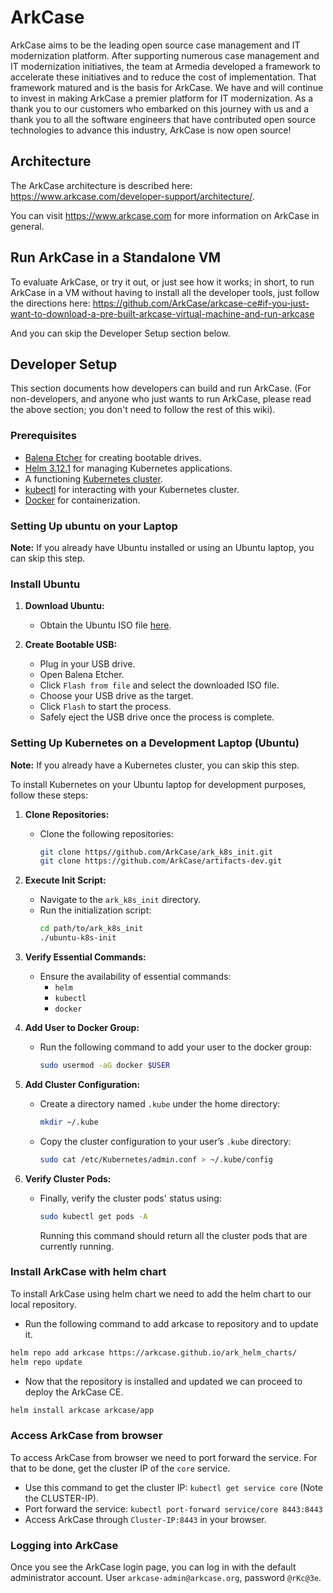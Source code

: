 # ArkCase

ArkCase aims to be the leading open source case management and IT modernization platform. After supporting numerous case management and IT modernization initiatives, the team at Armedia developed a framework to accelerate these initiatives and to reduce the cost of implementation.  That framework matured and is the basis for ArkCase.  We have and will continue to invest in making ArkCase a premier platform for IT modernization.  As a thank you to our customers who embarked on this journey with us and a thank you to all the software engineers that have contributed open source technologies to advance this industry, ArkCase is now open source!

## Architecture

The ArkCase architecture is described here: https://www.arkcase.com/developer-support/architecture/.  

You can visit https://www.arkcase.com for more information on ArkCase in general.

## Run ArkCase in a Standalone VM

To evaluate ArkCase, or try it out, or just see how it works; in short, to run ArkCase in a VM without having to install all the developer tools, just follow the directions here: https://github.com/ArkCase/arkcase-ce#if-you-just-want-to-download-a-pre-built-arkcase-virtual-machine-and-run-arkcase

And you can skip the Developer Setup section below.

## Developer Setup

This section documents how developers can build and run ArkCase.  (For non-developers, and anyone who just wants to run ArkCase, please read the above section; you don't need to follow the rest of this wiki).

### Prerequisites

- [Balena Etcher](https://balena.io/etcher) for creating bootable drives.
- [Helm 3.12.1](https://helm.sh/docs/intro/install/) for managing Kubernetes applications.
- A functioning [Kubernetes cluster](https://kubernetes.io/docs/setup/).
- [kubectl](https://kubernetes.io/docs/tasks/tools/install-kubectl/) for interacting with your Kubernetes cluster.
- [Docker](https://docs.docker.com/get-docker/) for containerization.

### Setting Up ubuntu on your Laptop

**Note:** If you already have Ubuntu installed or using an Ubuntu laptop, you can skip this step.

### Install Ubuntu

1. **Download Ubuntu:**
   - Obtain the Ubuntu ISO file [here](http://ubuntu.com/download/desktop).

2. **Create Bootable USB:**
   - Plug in your USB drive.
   - Open Balena Etcher.
   - Click `Flash from file` and select the downloaded ISO file.
   - Choose your USB drive as the target.
   - Click `Flash` to start the process.
   - Safely eject the USB drive once the process is complete.

### Setting Up Kubernetes on a Development Laptop (Ubuntu)

**Note:** If you already have a Kubernetes cluster, you can skip this step.

To install Kubernetes on your Ubuntu laptop for development purposes, follow these steps:

1. **Clone Repositories:**
   - Clone the following repositories:
     ```bash
     git clone https//github.com/ArkCase/ark_k8s_init.git
     git clone https://github.com/ArkCase/artifacts-dev.git
     ```

2. **Execute Init Script:**
   - Navigate to the `ark_k8s_init` directory.
   - Run the initialization script:
     ```bash
     cd path/to/ark_k8s_init
     ./ubuntu-k8s-init
     ```

3. **Verify Essential Commands:**
   - Ensure the availability of essential commands:
     - `helm`
     - `kubectl`
     - `docker`

4. **Add User to Docker Group:**
   - Run the following command to add your user to the docker group:
     ```bash
     sudo usermod -aG docker $USER
     ```

5. **Add Cluster Configuration:**
   - Create a directory named `.kube` under the home directory:
     ```bash
     mkdir ~/.kube
     ```
   - Copy the cluster configuration to your user’s `.kube` directory:
     ```bash
     sudo cat /etc/Kubernetes/admin.conf > ~/.kube/config
     ```

6. **Verify Cluster Pods:**
   - Finally, verify the cluster pods' status using:
     ```bash
     sudo kubectl get pods -A
     ```
     Running this command should return all the cluster pods that are currently running.
### Install ArkCase with helm chart

To install ArkCase using helm chart we need to add the helm chart to our local repository.
* Run the following command to add arkcase to repository and to update it. 
```bash
helm repo add arkcase https://arkcase.github.io/ark_helm_charts/
helm repo update
```
* Now that the repository is installed and updated we can proceed to deploy the ArkCase CE.
```bash
helm install arkcase arkcase/app
```
### Access ArkCase from browser
To access ArkCase from browser we need to port forward the service. For that to be done, get the cluster IP of the `core` service.
* Use this command to get the cluster IP: `kubectl get service core` (Note the CLUSTER-IP).
* Port forward the service: `kubectl port-forward service/core 8443:8443`
* Access ArkCase through `Cluster-IP:8443` in your browser.

### Logging into ArkCase

Once you see the ArkCase login page, you can log in with the default administrator account.  User `arkcase-admin@arkcase.org`, password `@rKc@3e`.
